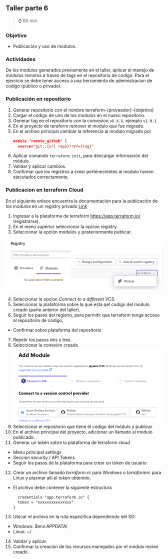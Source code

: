 ## Taller parte 6
>
> :watch: 60 min
>
### Objetivo
>
- Publicación y uso de modulos.
>
### Actividades
>
De los modulos generados previamente en el taller, aplicar el manejo de módulos remotos a traves de tags en el repositorio de codigo.
Para el ejercicio se debe tener acceso a una herramienta de administracion de codigo (público o privado).

### Publicación en repositorio
>
1. Generar repositorio con el nombre  terraform-{proveedor}-{objetivo}
2. Cargar el código de uno de los modulos en el nuevo repositorio.
3. Generar tag en el repositorio con la convesion `vX.X.X`, ejemplo `v1.0.1`
4. En el proyecto de teraform remover el modulo que fue migrado.
5. En el archivo principal cambiar la referencia al modulo migrado por 
    ```json
    module "remoto_github" {
      source="git::{url repo}?ref={tag}"
    ```
6. Aplicar comando `terraform init`, para descargar información del módulo.
7. Validar y aplicar cambios.
8. Confirmar que los registros a crear pertenecientes al modulo fueron ejecutados correctamente.
>
### Publicacion en terraform Cloud
>
En el siguiente enlace encuentra la documentación para la publicación de los modulos en un registry privado [Link](https://www.terraform.io/cloud-docs/registry/publish-modules)
>
1. Ingresar a la plataforma de terraform https://app.terraform.io/ (registrarse).
2. En el menú superior seleccionar la opcion registry.
3. Seleccionar la opción modulos y posteriormente publicar.
>
![](./images/parte1/registry.png)
>
4. Seleccionar la opcion *Connect to a different VCS*.
5. Seleccionar la plataforma sobre la que esta qel codigo del modulo creado (parte anterior del taller).
6. Seguir los pasos del registro, para permitir que terraform tenga acceso al repositorio de código.
  - Confirmar sobre plataforma del repositorio
7. Repetir los pasos dos y tres.
8. Seleccionar la conexion creada
![](./images/parte1/repo.png)
9. Seleccionar el repositorio que tiene el código del módulo y publicar
10. En el archivo principal del proyecto, adicionar un llamado al modulo publicado.
11. Generar un token sobre la plataforma de terraform cloud 
  - Menu principal settings
  - Seccion security / API Tokens
  - Seguir los pasos de la plataforma para crear un token de usuario
12. Crear un archivo llamado *terraform.rc* para Windows o *terraformrc* para Linux y plasmar alli  el token obtenido.
  - El archivo debe contener la siguiente estructura
    ```
      credentials "app.terraform.io" {
      token = "xxxxxxxxxxxxxxx"
    }
    ```
13. Ubicar el archivo en la ruta especifica dependiendo del SO:
  - Windows: $env:APPDATA\
  - Linux: ~/
14. Validar y aplicar.
15. Confirmar la creación de los recursos manejados por el módulo recien creado.
